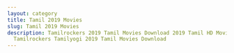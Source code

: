 ```yaml
---
layout: category
title: Tamil 2019 Movies
slug: Tamil 2019 Movies
description: Tamilrockers 2019 Tamil Movies Download 2019 Tamil HD Movies in
  Tamilrockers Tamilyogi 2019 Tamil Movies Download
---
```


